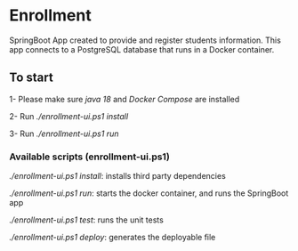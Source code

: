 # Enrollment

SpringBoot App created to provide and register students information. This app connects to a PostgreSQL database that runs in a Docker container.

## To start

1- Please make sure *java 18* and *Docker Compose* are installed 

2- Run *./enrollment-ui.ps1 install*

3- Run *./enrollment-ui.ps1 run*

### Available scripts (enrollment-ui.ps1)

*./enrollment-ui.ps1 install*: installs third party dependencies

*./enrollment-ui.ps1 run*: starts the docker container, and runs the SpringBoot app

*./enrollment-ui.ps1 test*: runs the unit tests

*./enrollment-ui.ps1 deploy*: generates the deployable file
